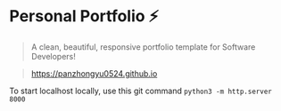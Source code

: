 # Personal Portfolio ⚡️ 
> A clean, beautiful, responsive portfolio template for Software Developers!

> https://panzhongyu0524.github.io

To start localhost locally, use this git command `python3 -m http.server 8000`
